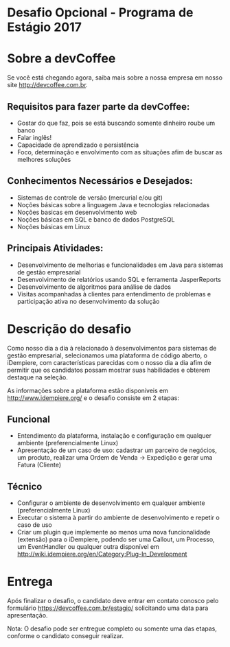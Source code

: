 # Desafio Opcional - Programa de Estágio 2017

# Sobre a devCoffee

Se você está chegando agora, saiba mais sobre a nossa empresa em nosso site http://devcoffee.com.br.

## Requisitos para fazer parte da devCoffee:
- Gostar do que faz, pois se está buscando somente dinheiro roube um banco
- Falar inglês!
- Capacidade de aprendizado e persistência
- Foco, determinação e envolvimento com as situações afim de buscar as melhores soluções

## Conhecimentos Necessários e Desejados:
- Sistemas de controle de versão (mercurial e/ou git)
- Noções básicas sobre a linguagem Java e tecnologias relacionadas
- Noções basicas em desenvolvimento web
- Noções básicas em SQL e banco de dados PostgreSQL
- Noções básicas em Linux

## Principais Atividades:
- Desenvolvimento de melhorias e funcionalidades em Java para sistemas de gestão empresarial
- Desenvolvimento de relatórios usando SQL e ferramenta JasperReports
- Desenvolvimento de algoritmos para análise de dados
- Visitas acompanhadas à clientes para entendimento de problemas e participação ativa no desenvolvimento da solução

# Descrição do desafio

Como nosso dia a dia à relacionado à desenvolvimentos para sistemas de gestão empresarial, selecionamos uma plataforma de código aberto, o iDempiere, com características parecidas com o nosso dia a dia  afim de permitir que os candidatos possam mostrar suas habilidades e obterem destaque na seleção.

As informações sobre a plataforma estão disponíveis em http://www.idempiere.org/ e o desafio consiste em 2 etapas:

## Funcional

- Entendimento da plataforma, instalação e configuração em qualquer ambiente (preferencialmente Linux)
- Apresentação de um caso de uso: cadastrar um parceiro de negócios, um produto, realizar uma Ordem de Venda -> Expedição e gerar uma Fatura (Cliente)

## Técnico

- Configurar o ambiente de desenvolvimento em qualquer ambiente (preferencialmente Linux)
- Executar o sistema à partir do ambiente de desenvolvimento e repetir o caso de uso
- Criar um plugin que implemente ao menos uma nova funcionalidade (extensão) para o iDempiere, podendo ser uma Callout, um Processo, um EventHandler ou qualquer outra disponível em http://wiki.idempiere.org/en/Category:Plug-In_Development

# Entrega

Após finalizar o desafio, o candidato deve entrar em contato conosco pelo formulário https://devcoffee.com.br/estagio/ solicitando uma data para apresentação.

Nota: O desafio pode ser entregue completo ou somente uma das etapas, conforme o candidato conseguir realizar.

